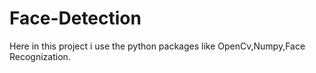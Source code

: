 # Face-Detection
Here in this project i use the python packages like OpenCv,Numpy,Face Recognization. 

